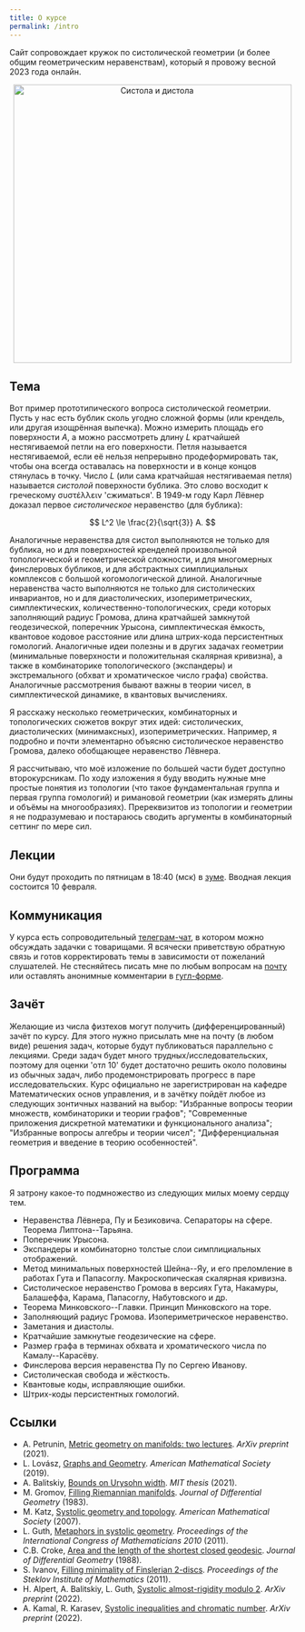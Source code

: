 ```yaml
---
title: О курсе
permalink: /intro
---
```


Сайт сопровождает кружок по систолической геометрии (и более общим геометрическим неравенствам), который я провожу весной 2023 года онлайн.

<p align="center">
<img src="{{site.baseurl}}/images/amanha.jpg" alt="Систола и дистола" title="Фото: А. Балицкий" width="490">
</p>

## Тема

Вот пример прототипического вопроса систолической геометрии. Пусть у нас есть бублик сколь угодно сложной формы (или крендель, или другая изощрённая выпечка). Можно измерить площадь его поверхности $A$, а можно рассмотреть длину $L$ кратчайшей нестягиваемой петли на его поверхности. Петля называется нестягиваемой, если её нельзя непрерывно продеформировать так, чтобы она всегда оставалась на поверхности и в конце концов стянулась в точку. Число $L$ (или сама кратчайшая нестягиваемая петля) называется _систолой_ поверхности бублика. Это слово восходит к греческому συστέλλειν 'сжиматься'. В 1949-м году Карл Лёвнер доказал первое _систолическое_ неравенство (для бублика): 

>
$$
L^2 \le \frac{2}{\sqrt{3}} A. 
$$

Аналогичные неравенства для систол выполняются не только для бублика, но и для поверхностей кренделей произвольной топологической и геометрической сложности, и для многомерных финслеровых бубликов, и для абстрактных симплициальных комплексов с большой когомологической длиной. Аналогичные неравенства часто выполняются не только для систолических инвариантов, но и для диастолических, изопериметрических, симплектических, количественно-топологических, среди которых заполняющий радиус Громова, длина кратчайшей замкнутой геодезической, поперечник Урысона, симплектическая ёмкость, квантовое кодовое расстояние или длина штрих-кода персистентных гомологий. Аналогичные идеи полезны и в других задачах геометрии (минимальные поверхности и положительная скалярная кривизна), а также в комбинаторике топологического (экспандеры) и экстремального (обхват и хроматическое число графа) свойства. Аналогичные рассмотрения бывают важны в теории чисел, в симплектической динамике, в квантовых вычислениях.

Я расскажу несколько геометрических, комбинаторных и топологических сюжетов вокруг этих идей: систолических, диастолических (минимаксных), изопериметрических.
Например, я подробно и почти элементарно объясню систолическое неравенство Громова, далеко обобщающее неравенство Лёвнера.

Я рассчитываю, что моё изложение по большей части будет доступно второкурсникам. По ходу изложения я буду вводить нужные мне простые понятия из топологии (что такое фундаментальная группа и первая группа гомологий) и римановой геометрии (как измерять длины и объёмы на многообразиях). Пререквизитов из топологии и геометрии я не подразумеваю и постараюсь сводить аргументы в комбинаторный сеттинг по мере сил.

## Лекции
Они будут проходить по пятницам в 18:40 (мск) в [зуме](https://us06web.zoom.us/j/89148032937?pwd=aUNkNmd1eHUxTzd4a24wQ1VyUmVxQT09). Вводная лекция состоится 10 февраля. 

## Коммуникация
У курса есть сопроводительный [телеграм-чат](https://t.me/+55wKFd6oqJ1iOTBi), в котором можно обсуждать задачки с товарищами. Я всячески приветствую обратную связь и готов корректировать темы в зависимости от пожеланий слушателей. Не стесняйтесь писать мне по любым вопросам на [почту](mailto:aleksei.balitskii@phystech.edu) или оставлять анонимные комментарии в [гугл-форме](https://forms.gle/JcWcTzrAeCxauHw1A). 

## Зачёт

Желающие из числа физтехов могут получить (дифференцированный) зачёт по курсу. Для этого нужно присылать мне на почту (в любом виде) решения задач, которые будут публиковаться параллельно с лекциями. Среди задач будет много трудных/исследовательских, поэтому для оценки 'отл 10' будет достаточно решить около половины из обычных задач, либо продемонстрировать прогресс в паре исследовательских. Курс официально не зарегистрирован на кафедре Математических основ управления, и в зачётку пойдёт любое из следующих зонтичных названий на выбор: "Избранные вопросы теории множеств, комбинаторики и теории графов"; "Современные приложения дискретной математики и функционального анализа"; "Избранные вопросы алгебры и теории чисел"; "Дифференциальная геометрия и введение в теорию особенностей".

## Программа

Я затрону какое-то подмножество из следующих милых моему сердцу тем.

+ Неравенства Лёвнера, Пу и Безиковича. Сепараторы на сфере. Теорема Липтона--Тарьяна.
+ Поперечник Урысона.
+ Экспандеры и комбинаторно толстые слои симплициальных отображений.
+ Метод минимальных поверхностей Шейна--Яу, и его преломление в работах Гута и Папасоглу. Макроскопическая скалярная кривизна.
+ Систолическое неравенство Громова в версиях Гута, Накамуры, Балашеффа, Карама, Папасоглу, Набутовского и др.
+ Теорема Минковского--Главки. Принцип Минковского на торе.
+ Заполняющий радиус Громова. Изопериметрическое неравенство.
+ Заметания и диастолы.
+ Кратчайшие замкнутые геодезические на сфере.
+ Размер графа в терминах обхвата и хроматического числа по Камалу--Карасёву.
+ Финслерова версия неравенства Пу по Сергею Иванову.
+ Систолическая свобода и жёсткость.
+ Квантовые коды, исправляющие ошибки.
+ Штрих-коды персистентных гомологий.

## Ссылки
+ A. Petrunin, [Metric geometry on manifolds: two lectures](https://arxiv.org/abs/2010.10040). _ArXiv preprint_ (2021).
+ L. Lovász, [Graphs and Geometry](http://web.cs.elte.hu/~lovasz/bookxx/geomgraphbook/geombook2019.01.11.pdf). _American Mathematical Society_ (2019).
+ A. Balitskiy, [Bounds on Urysohn width](https://dspace.mit.edu/handle/1721.1/139312). _MIT thesis_ (2021).
+ M. Gromov, [Filling Riemannian manifolds](https://www.ihes.fr/~gromov/metricinvariants/118/). _Journal of Differential Geometry_ (1983).
+ M. Katz, [Systolic geometry and topology](https://bookstore.ams.org/view?ProductCode=SURV/137). _American Mathematical Society_ (2007).
+ L. Guth, [Metaphors in systolic geometry](https://www.worldscientific.com/doi/abs/10.1142/9789814324359_0072). _Proceedings of the International Congress of Mathematicians 2010_ (2011).
+ C.B. Croke, [Area and the length of the shortest closed geodesic](https://projecteuclid.org/journals/journal-of-differential-geometry/volume-27/issue-1/Area-and-the-length-of-the-shortest-closed-geodesic/10.4310/jdg/1214441646.pdf). _Journal of Differential Geometry_ (1988).
+ S. Ivanov, [Filling minimality of Finslerian 2-discs](https://link.springer.com/article/10.1134/S0081543811040079). _Proceedings of the Steklov Institute of Mathematics_ (2011). 
+ H. Alpert, A. Balitskiy, L. Guth, [Systolic almost-rigidity modulo 2](https://arxiv.org/abs/2206.01968). _ArXiv preprint_ (2022).
+ A. Kamal, R. Karasev, [Systolic inequalities and chromatic number](https://arxiv.org/abs/2210.17090). _ArXiv preprint_ (2022).
